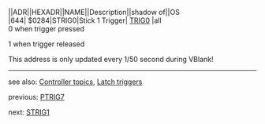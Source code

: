 ||ADR||HEXADR||NAME||Description||shadow of||OS  
|644| $0284|STRIG0|Stick 1 Trigger| [TRIG0](../GRAFP3/index.md) |all  
0 when trigger pressed  
  
1 when trigger released  
  
This address is only updated every 1/50 second during VBlank!  
  
---
see also: [Controller topics](../Controller_topics/index.md), [Latch triggers](../GRACTL/index.md)  
  
previous: [PTRIG7](../PTRIG7/index.md)  
  
next: [STRIG1](../STRIG1/index.md)  
